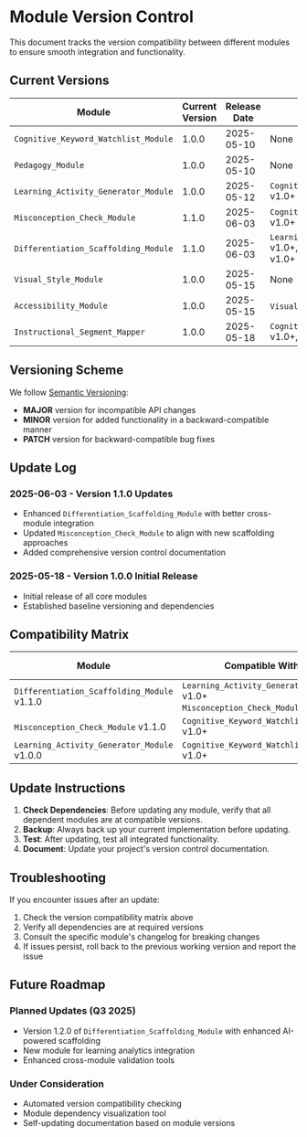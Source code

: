 # Module Version Control

This document tracks the version compatibility between different modules to ensure smooth integration and functionality.

## Current Versions

| Module                               | Current Version | Release Date | Dependencies                                                                   |
| ------------------------------------ | --------------- | ------------ | ------------------------------------------------------------------------------ |
| `Cognitive_Keyword_Watchlist_Module` | 1.0.0           | 2025-05-10   | None                                                                           |
| `Pedagogy_Module`                    | 1.0.0           | 2025-05-10   | None                                                                           |
| `Learning_Activity_Generator_Module` | 1.0.0           | 2025-05-12   | `Cognitive_Keyword_Watchlist_Module` v1.0+                                     |
| `Misconception_Check_Module`         | 1.1.0           | 2025-06-03   | `Cognitive_Keyword_Watchlist_Module` v1.0+                                     |
| `Differentiation_Scaffolding_Module` | 1.1.0           | 2025-06-03   | `Learning_Activity_Generator_Module` v1.0+, `Misconception_Check_Module` v1.0+ |
| `Visual_Style_Module`                | 1.0.0           | 2025-05-15   | None                                                                           |
| `Accessibility_Module`               | 1.0.0           | 2025-05-15   | `Visual_Style_Module` v1.0+                                                    |
| `Instructional_Segment_Mapper`       | 1.0.0           | 2025-05-18   | `Cognitive_Keyword_Watchlist_Module` v1.0+, `Pedagogy_Module` v1.0+            |

## Versioning Scheme

We follow [Semantic Versioning](https://semver.org/):

- **MAJOR** version for incompatible API changes
- **MINOR** version for added functionality in a backward-compatible manner
- **PATCH** version for backward-compatible bug fixes

## Update Log

### 2025-06-03 - Version 1.1.0 Updates

- Enhanced `Differentiation_Scaffolding_Module` with better cross-module integration
- Updated `Misconception_Check_Module` to align with new scaffolding approaches
- Added comprehensive version control documentation

### 2025-05-18 - Version 1.0.0 Initial Release

- Initial release of all core modules
- Established baseline versioning and dependencies

## Compatibility Matrix

| Module                                      | Compatible With                                                                    | Incompatible With       |
| ------------------------------------------- | ---------------------------------------------------------------------------------- | ----------------------- |
| `Differentiation_Scaffolding_Module` v1.1.0 | `Learning_Activity_Generator_Module` v1.0+<br>`Misconception_Check_Module` v1.1.0+ | Any version below 1.0.0 |
| `Misconception_Check_Module` v1.1.0         | `Cognitive_Keyword_Watchlist_Module` v1.0+                                         | None                    |
| `Learning_Activity_Generator_Module` v1.0.0 | `Cognitive_Keyword_Watchlist_Module` v1.0+                                         | None                    |

## Update Instructions

1. **Check Dependencies**: Before updating any module, verify that all dependent modules are at compatible versions.
2. **Backup**: Always back up your current implementation before updating.
3. **Test**: After updating, test all integrated functionality.
4. **Document**: Update your project's version control documentation.

## Troubleshooting

If you encounter issues after an update:

1. Check the version compatibility matrix above
2. Verify all dependencies are at required versions
3. Consult the specific module's changelog for breaking changes
4. If issues persist, roll back to the previous working version and report the issue

## Future Roadmap

### Planned Updates (Q3 2025)

- Version 1.2.0 of `Differentiation_Scaffolding_Module` with enhanced AI-powered scaffolding
- New module for learning analytics integration
- Enhanced cross-module validation tools

### Under Consideration

- Automated version compatibility checking
- Module dependency visualization tool
- Self-updating documentation based on module versions
